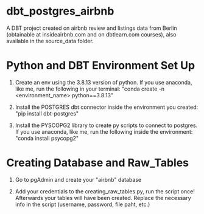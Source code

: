 # dbt_postgres_airbnb
A DBT project created on airbnb review and listings data from Berlin (obtainable at insideairbnb.com and on dbtlearn.com courses), also available in the source_data folder.

# Python and DBT Environment Set Up

1. Create an env using the 3.8.13 version of python. If you use anaconda, like me, run the following in your terminal:
"conda create -n <environment_name> python==3.8.13"

2. Install the POSTGRES dbt connector inside the environment you created:
"pip install dbt-postgres"

3. Install the PYSCOPG2 library to create py scripts to connect to postgres. If you use anaconda, like me, run the following inside the environment:
"conda install psycopg2"

# Creating Database and Raw_Tables

1. Go to pgAdmin and create your "airbnb" database

2. Add your credentials to the creating_raw_tables.py, run the script once! Afterwards your tables will have been created. Replace the necessary info in the script (username, password, file paht, etc.)

